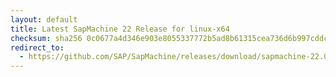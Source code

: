 ```yaml
---
layout: default
title: Latest SapMachine 22 Release for linux-x64
checksum: sha256 0c0677a4d346e903e8055337772b5ad8b61315cea736d6b997cddceedfee8689
redirect_to:
  - https://github.com/SAP/SapMachine/releases/download/sapmachine-22.0.2/sapmachine-jre-22.0.2_linux-x64_bin.tar.gz
---
```

